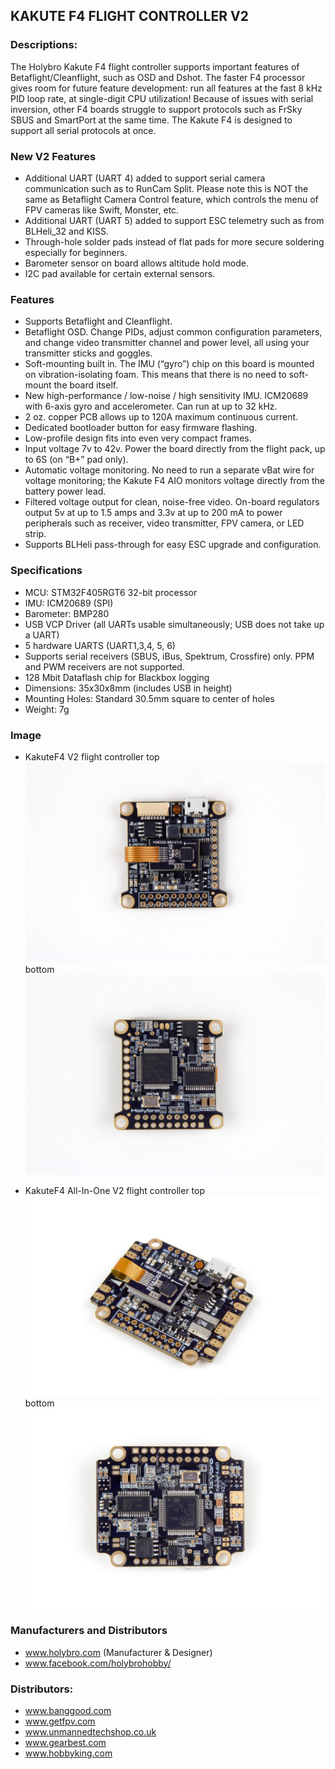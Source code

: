 ## KAKUTE F4 FLIGHT CONTROLLER V2

### Descriptions:
The Holybro Kakute F4 flight controller supports important features of Betaflight/Cleanflight, such as OSD and Dshot. The faster F4 processor gives room for future feature development: run all features at the fast 8 kHz PID loop rate, at single-digit CPU utilization! Because of issues with serial inversion, other F4 boards struggle to support protocols such as FrSky SBUS and SmartPort at the same time. The Kakute F4 is designed to support all serial protocols at once.


### New V2 Features
*  Additional UART (UART 4) added to support serial camera communication such as to RunCam Split. Please note this is NOT the same as Betaflight Camera Control feature, which controls the menu of FPV cameras like Swift, Monster, etc.
*  Additional UART (UART 5) added to support ESC telemetry such as from BLHeli_32 and KISS.
*  Through-hole solder pads instead of flat pads for more secure soldering especially for beginners.
*  Barometer sensor on board allows altitude hold mode.
*  I2C pad available for certain external sensors.

### Features
*  Supports Betaflight and Cleanflight.
*  Betaflight OSD. Change PIDs, adjust common configuration parameters, and change video transmitter channel and power level, all using your transmitter sticks and goggles.
*  Soft-mounting built in. The IMU (“gyro”) chip on this board is mounted on vibration-isolating foam. This means that there is no need to soft-mount the board itself.
*  New high-performance / low-noise / high sensitivity IMU. ICM20689 with 6-axis gyro and accelerometer. Can run at up to 32 kHz.
*  2 oz. copper PCB allows up to 120A maximum continuous current.
*  Dedicated bootloader button for easy firmware flashing.
*  Low-profile design fits into even very compact frames.
*  Input voltage 7v to 42v. Power the board directly from the flight pack, up to 6S (on “B+” pad only).
*  Automatic voltage monitoring. No need to run a separate vBat wire for voltage monitoring; the Kakute F4 AIO monitors voltage directly from the battery power lead.
*  Filtered voltage output for clean, noise-free video. On-board regulators output 5v at up to 1.5 amps and 3.3v at up to 200 mA to power peripherals such as receiver, video transmitter, FPV camera, or LED strip.
*  Supports BLHeli pass-through for easy ESC upgrade and configuration.

### Specifications
*  MCU: STM32F405RGT6 32-bit processor
*  IMU: ICM20689 (SPI)
*  Barometer: BMP280
*  USB VCP Driver (all UARTs usable simultaneously; USB does not take up a UART)
*  5 hardware UARTS (UART1,3,4, 5, 6)
*  Supports serial receivers (SBUS, iBus, Spektrum, Crossfire) only. PPM and PWM receivers are not supported.
*  128 Mbit Dataflash chip for Blackbox logging
*  Dimensions: 35x30x8mm (includes USB in height)
*  Mounting Holes: Standard 30.5mm square to center of holes
*  Weight: 7g

### Image
* KakuteF4 V2 flight controller
top 
![](https://github.com/jamming/image/blob/master/IMG_6809.JPG)
bottom
![](https://github.com/jamming/image/blob/master/IMG_6808.JPG)

* KakuteF4 All-In-One V2 flight controller
top
![](https://github.com/jamming/image/blob/master/kakuteF4aio-V2-TOP.jpg)
bottom
![](https://github.com/jamming/image/blob/master/kakuteF4aio-V2-bottom.jpg)

### Manufacturers and Distributors
*  www.holybro.com (Manufacturer & Designer)
*  www.facebook.com/holybrohobby/

### Distributors:
*  www.banggood.com
*  www.getfpv.com
*  www.unmannedtechshop.co.uk
*  www.gearbest.com
*  www.hobbyking.com
